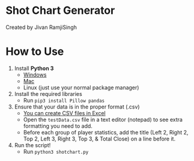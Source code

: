 # Shot Chart Generator
Created by Jivan RamjiSingh

# How to Use

1. Install **Python 3**
   * [Windows](https://www.python.org/downloads/windows/)
   * [Mac](https://www.python.org/downloads/mac-osx/)
   * Linux (just use your normal package manager)
2. Install the required libraries
   * Run ```pip3 install Pillow pandas```
3. Ensure that your data is in the proper format (.csv)
   * [You can create CSV files in Excel](https://knowledgebase.constantcontact.com/articles/KnowledgeBase/6409-saving-an-excel-file-as-a-csv-file?lang=en_US)
   * Open the ```testData.csv``` file in a text editor (notepad) to see extra formatting you need to add.
   * Before each group of player statistics, add the title (Left 2, Right 2, Top 2, Left 3, Right 3, Top 3, & Total Close) on a line before it. 
4. Run the script! 
   * Run ```python3 shotchart.py```
